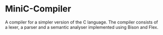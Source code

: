 # MiniC-Compiler
A compiler for a simpler version of the C language. The compiler consists of a lexer, a parser and a semantic analyser implemented using Bison and Flex.

